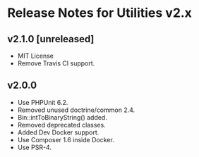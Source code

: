 # Release Notes for Utilities v2.x

## v2.1.0 [unreleased]

- MIT License
- Remove Travis CI support.

## v2.0.0

- Use PHPUnit 6.2.
- Removed unused doctrine/common 2.4.
- Bin::intToBinaryString() added.
- Removed deprecated classes.
- Added Dev Docker support.
- Use Composer 1.6 inside Docker.
- Use PSR-4.
